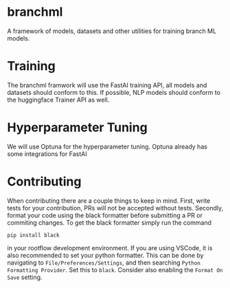 # branchml
A framework of models, datasets and other utilities for training branch ML models.

# Training
The branchml framwork will use the FastAI training API, all models and datasets should conform to this.
If possible, NLP models should conform to the huggingface Trainer API as well.

# Hyperparameter Tuning
We will use Optuna for the hyperparameter tuning. Optuna already has some integrations for FastAI

# Contributing
When contributing there are a couple things to keep in mind. First, write tests for your contribution, PRs will not be accepted without tests. Secondly, format your code using the black formatter before submitting a PR or commiting changes. To get the black formatter simply run the command
```
pip install black
```
in your rootflow development environment. If you are using VSCode, it is also recommended to set your python formatter. This can be done by navigating to `File/Preferences/Settings`, and then searching `Python Formatting Provider`. Set this to `black`. Consider also enabling the `Format On Save` setting.